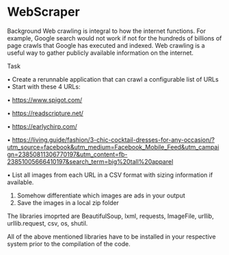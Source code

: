 # WebScraper
Background
Web crawling is integral to how the internet functions. For example, Google search would not work if not for the hundreds of billions of page crawls that Google has executed and indexed. Web crawling is a useful way to gather publicly available information on the internet.

Task

• Create a rerunnable application that can crawl a configurable list of URLs
• Start with these 4 URLs: 

• https://www.spigot.com/ 

• https://readscripture.net/

• https://earlychirp.com/

• https://living.guide/fashion/3-chic-cocktail-dresses-for-any-occasion/?utm_source=facebook&utm_medium=Facebook_Mobile_Feed&utm_campaign=23850811306770197&utm_content=fb-23851005666410197&search_term=big%20tall%20apparel

• List all images from each URL in a CSV format with sizing information if available.

1. Somehow differentiate which images are ads in your output
2. Save the images in a local zip folder

The libraries imoprted are BeautifulSoup, lxml, requests, ImageFile, urllib, urllib.request, csv, os, shutil. 

All of the above mentioned libraries have to be installed in your respective system prior to the compilation of the code.
